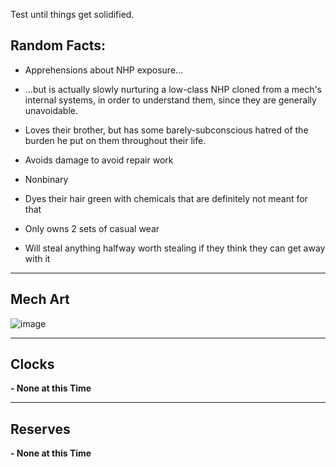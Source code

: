 Test until things get solidified.

## Random Facts:

- Apprehensions about NHP exposure...

- ...but is actually slowly nurturing a low-class NHP cloned from a mech's internal systems, in order to understand them, since they are generally unavoidable.

- Loves their brother, but has some barely-subconscious hatred of the burden he put on them throughout their life.

- Avoids damage to avoid repair work

- Nonbinary

- Dyes their hair green with chemicals that are definitely not meant for that

- Only owns 2 sets of casual wear

- Will steal anything halfway worth stealing if they think they can get away with it

---
## Mech Art
![image](/mechs/There%20Can%20Be%20Only%20One.png)

---
## Clocks

**- None at this Time**

---
## Reserves

**- None at this Time**
